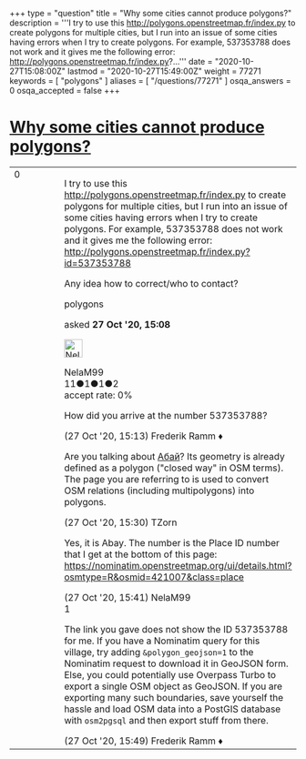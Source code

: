 +++
type = "question"
title = "Why some cities cannot produce polygons?"
description = '''I try to use this http://polygons.openstreetmap.fr/index.py to create polygons for multiple cities, but I run into an issue of some cities having errors when I try to create polygons. For example, 537353788 does not work and it gives me the following error: http://polygons.openstreetmap.fr/index.py?...'''
date = "2020-10-27T15:08:00Z"
lastmod = "2020-10-27T15:49:00Z"
weight = 77271
keywords = [ "polygons" ]
aliases = [ "/questions/77271" ]
osqa_answers = 0
osqa_accepted = false
+++

<div class="headNormal">

# [Why some cities cannot produce polygons?](/questions/77271/why-some-cities-cannot-produce-polygons)

</div>

<div id="main-body">

<div id="askform">

<table id="question-table" style="width:100%;">
<colgroup>
<col style="width: 50%" />
<col style="width: 50%" />
</colgroup>
<tbody>
<tr>
<td style="width: 30px; vertical-align: top"><div class="vote-buttons">
<span id="post-77271-upvote" class="ajax-command post-vote up" rel="nofollow" title="I like this post (click again to cancel)"> </span>
<div id="post-77271-score" class="post-score" title="current number of votes">
0
</div>
<span id="post-77271-downvote" class="ajax-command post-vote down" rel="nofollow" title="I dont like this post (click again to cancel)"> </span> <span id="favorite-mark" class="ajax-command favorite-mark" rel="nofollow" title="mark/unmark this question as favorite (click again to cancel)"> </span>
<div id="favorite-count" class="favorite-count">
&#10;</div>
</div></td>
<td><div id="item-right">
<div class="question-body">
<p>I try to use this <a href="http://polygons.openstreetmap.fr/index.py">http://polygons.openstreetmap.fr/index.py</a> to create polygons for multiple cities, but I run into an issue of some cities having errors when I try to create polygons. For example, 537353788 does not work and it gives me the following error: <a href="http://polygons.openstreetmap.fr/index.py?id=537353788">http://polygons.openstreetmap.fr/index.py?id=537353788</a></p>
<p>Any idea how to correct/who to contact?</p>
</div>
<div id="question-tags" class="tags-container tags">
<span class="post-tag tag-link-polygons" rel="tag" title="see questions tagged &#39;polygons&#39;">polygons</span>
</div>
<div id="question-controls" class="post-controls">
&#10;</div>
<div class="post-update-info-container">
<div class="post-update-info post-update-info-user">
<p>asked <strong>27 Oct '20, 15:08</strong></p>
<img src="https://secure.gravatar.com/avatar/0cd99cd8ea837714526d93ebf2296283?s=32&amp;d=identicon&amp;r=g" class="gravatar" width="32" height="32" alt="NelaM99&#39;s gravatar image" />
<p><span>NelaM99</span><br />
<span class="score" title="11 reputation points">11</span><span title="1 badges"><span class="badge1">●</span><span class="badgecount">1</span></span><span title="1 badges"><span class="silver">●</span><span class="badgecount">1</span></span><span title="2 badges"><span class="bronze">●</span><span class="badgecount">2</span></span><br />
<span class="accept_rate" title="Rate of the user&#39;s accepted answers">accept rate:</span> <span title="NelaM99 has no accepted answers">0%</span></p>
</div>
</div>
<div id="comments-container-77271" class="comments-container">
<span id="77272"></span>
<div id="comment-77272" class="comment">
<div id="post-77272-score" class="comment-score">
&#10;</div>
<div class="comment-text">
<p>How did you arrive at the number 537353788?</p>
</div>
<div id="comment-77272-info" class="comment-info">
<span class="comment-age">(27 Oct '20, 15:13)</span> <span class="comment-user userinfo">Frederik Ramm ♦</span>
</div>
</div>
<span id="77273"></span>
<div id="comment-77273" class="comment">
<div id="post-77273-score" class="comment-score">
&#10;</div>
<div class="comment-text">
<p>Are you talking about <a href="https://www.openstreetmap.org/way/537353788">Абай</a>? Its geometry is already defined as a polygon ("closed way" in OSM terms). The page you are referring to is used to convert OSM relations (including multipolygons) into polygons.</p>
</div>
<div id="comment-77273-info" class="comment-info">
<span class="comment-age">(27 Oct '20, 15:30)</span> <span class="comment-user userinfo">TZorn</span>
</div>
</div>
<span id="77274"></span>
<div id="comment-77274" class="comment">
<div id="post-77274-score" class="comment-score">
&#10;</div>
<div class="comment-text">
<p>Yes, it is Abay. The number is the Place ID number that I get at the bottom of this page: <a href="https://nominatim.openstreetmap.org/ui/details.html?osmtype=R&amp;osmid=421007&amp;class=place">https://nominatim.openstreetmap.org/ui/details.html?osmtype=R&amp;osmid=421007&amp;class=place</a></p>
</div>
<div id="comment-77274-info" class="comment-info">
<span class="comment-age">(27 Oct '20, 15:41)</span> <span class="comment-user userinfo">NelaM99</span>
</div>
</div>
<span id="77275"></span>
<div id="comment-77275" class="comment">
<div id="post-77275-score" class="comment-score">
1
</div>
<div class="comment-text">
<p>The link you gave does not show the ID 537353788 for me. If you have a Nominatim query for this village, try adding <code>&amp;polygon_geojson=1</code> to the Nominatim request to download it in GeoJSON form. Else, you could potentially use Overpass Turbo to export a single OSM object as GeoJSON. If you are exporting many such boundaries, save yourself the hassle and load OSM data into a PostGIS database with <code>osm2pgsql</code> and then export stuff from there.</p>
</div>
<div id="comment-77275-info" class="comment-info">
<span class="comment-age">(27 Oct '20, 15:49)</span> <span class="comment-user userinfo">Frederik Ramm ♦</span>
</div>
</div>
</div>
<div id="comment-tools-77271" class="comment-tools">
&#10;</div>
<div class="clear">
&#10;</div>
<div id="comment-77271-form-container" class="comment-form-container">
&#10;</div>
<div class="clear">
&#10;</div>
</div></td>
</tr>
</tbody>
</table>

</div>

</div>

